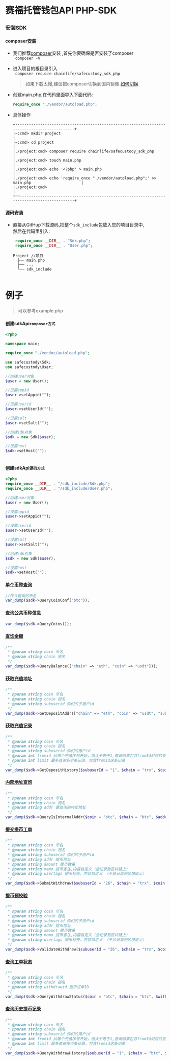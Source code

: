 # 赛福托管钱包API PHP-SDK

### 安装SDK

#### composer安装
- 我们推荐[composer](https://www.phpcomposer.com/)安装 ,首先你要确保是否安装了composer  
    `` composer -V``

- 进入项目的根目录引入  
    ``` composer require chainlife/safecustody_sdk_php```
    > 如果下载太慢,建议把composer切换到国内镜像.[如何切换](https://pkg.phpcomposer.com/)  
                                                                
- 创建main.php,在代码里面导入下面代码:
    ```php
    require_once "./vendor/autoload.php";
    ```   
   
- 具体操作  
  ```
  +---------------------------------------------------------------------------------------------+
  |~:cmd> mkdir project                                                                         |
  |~:cmd> cd project                                                                            |
  |./project:cmd> composer require chainlife/safecustody_sdk_php                                |
  |./project:cmd> touch main.php                                                                |
  |./project:cmd> echo '<?php' > main.php                                                       |
  |./project:cmd> echo 'require_once "./vendor/autoload.php";' >> main.php                      |
  |./project:cmd>                                                                               |
  +──-------------------------------------------------------------------------------------------+ 
    ```        
#### 源码安装 
    
- 直接从GitHup下载源码,把整个`sdk_include`包放入您的项目目录中,  
  然后在代码里引入:
     ```php
      require_once __DIR__ . "Sdk.php";
      require_once __DIR__ . "User.php";
    ```     
    
    ```
    Project //项目
      ├── main.php 
      ├── ...
      └── sdk_include 
         
    ```
# 例子
> 可以参考example.php  

#### 创建sdkApi`composer方式`  
 ```php
<?php

namespace main;

require_once "./vendor/autoload.php";

use safecustody\Sdk;
use safecustody\User;

 //创建user对象
$user = new User();    

 //设置appid
$user->setAppid(""); 
 
 //设置userid
$user->setUserId("");

 //设置salt
$user->setSalt("");

 //创建sdk对象
$sdk = new Sdk($user);

 //设置host
$sdk->setHost("");    
   
``` 

#### 创建sdkApi`源码方式`  
 ```php
<?php
require_once __DIR__ . "/sdk_include/Sdk.php";
require_once __DIR__ . "/sdk_include/User.php";
 
 //创建user对象
$user = new User();    

 //设置appid
$user->setAppid(""); 
 
 //设置userid
$user->setUserId("");

 //设置salt
$user->setSalt("");

 //创建sdk对象
$sdk = new Sdk($user);

 //设置host
$sdk->setHost("");
``` 

#### [单个币种查询](https://github.com/chainlife-doc/wallet-api/blob/master/%E5%8D%95%E5%B8%81%E7%A7%8D%E4%BF%A1%E6%81%AF%E6%9F%A5%E8%AF%A2.md)

```php
//传入查询的币名
var_dump($sdk->QueryCoinConf("btc"));
```

#### [查询公共币种信息](https://github.com/chainlife-doc/wallet-api/blob/master/%E6%9F%A5%E8%AF%A2%E5%B8%81%E7%A7%8D%E4%BF%A1%E6%81%AF.md)
```php
var_dump($sdk->QueryCoins());
```

#### [查询余额](https://github.com/chainlife-doc/wallet-api/blob/master/%E6%9F%A5%E8%AF%A2%E4%BD%99%E9%A2%9D.md)
```php
/**
 * @param string coin 币名
 * @param string chain 链名
 */
var_dump($sdk->QueryBalance(["chain" => "eth", "coin" => "usdt"]));
```

#### [获取充值地址](https://github.com/chainlife-doc/wallet-api/blob/master/deposit/%E8%8E%B7%E5%8F%96%E5%85%85%E5%80%BC%E5%9C%B0%E5%9D%80.md)
```php
/**
 * @param string coin 币名
 * @param string chain 链名
 * @param string subuserid 你们的子用户id
 */
var_dump($sdk->GetDepositAddr(["chain" => "eth", "coin" => "usdt", "subuserid"=>"1"]));
```

#### [获取充值记录](https://github.com/chainlife-doc/wallet-api/blob/master/deposit/%E8%8E%B7%E5%8F%96%E5%85%85%E5%80%BC%E8%AE%B0%E5%BD%95.md)
```php
/**
 * @param string coin 币名
 * @param string chain 链名
 * @param string subuserid 你们的用户id
 * @param int fromid 从哪个充值序号开始，值大于等于1,查询结果包含fromId对应的充值记录
 * @param int limit 最多查询多少条记录，包含fromid这条记录
 */
var_dump($sdk->GetDepositHistory($subuserId = "1", $chain = "trx", $coin = "trx", $fromid = 1, $limit = 100));
```

#### [内部地址查询](https://github.com/chainlife-doc/wallet-api/blob/master/internal-addr/%E5%86%85%E9%83%A8%E5%9C%B0%E5%9D%80%E6%9F%A5%E8%AF%A2.md)
```php
/**
 * @param string coin 币名
 * @param string chain 链名
 * @param string addr 要查询的内部地址
 */
var_dump($sdk->QueryIsInternalAddr($coin = "btc", $chain = "btc", $addr = ""));
```

#### [提交提币工单](https://github.com/chainlife-doc/wallet-api/blob/master/withdraw/%E6%8F%90%E4%BA%A4%E6%8F%90%E5%B8%81%E5%B7%A5%E5%8D%95.md)
```php
/**
 * @param string coin 币名
 * @param string chain 链名
 * @param string subuserid 你们的子用户id
 * @param string addr 提币地址
 * @param string amount 提币数量
 * @param string memo 提币备注,内容自定义（会记录到区块链上）
 * @param string usertags 提币标签，内容自定义 （不会记录到区块链上）
 */
var_dump($sdk->SubmitWithdraw($subuserId = "26", $chain = "trx", $coin = "trx", $addr = "", $amount = "10", $memo = "test", $usertags = "my"));
```

#### [提币预校验](https://github.com/chainlife-doc/wallet-api/blob/master/withdraw/%E6%8F%90%E5%B8%81%E9%A2%84%E6%A0%A1%E9%AA%8C%E6%8E%A5%E5%8F%A3.md)
```php
/**
 * @param string coin 币名
 * @param string chain 链名
 * @param string subuserid 你们的子用户id
 * @param string addr 提币地址
 * @param string amount 提币数量
 * @param string memo 提币备注,内容自定义（会记录到区块链上）
 * @param string usertags 提币标签，内容自定义 （不会记录到区块链上）
 */
var_dump($sdk->ValidateWithdraw($subuserId = "26", $chain = "trx", $coin = "trx", $addr = "", $amount = 0, $memo = "test", $usertags = "my"));
```

#### [查询工单状态](https://github.com/chainlife-doc/wallet-api/blob/master/withdraw/%E6%9F%A5%E8%AF%A2%E6%8F%90%E5%B8%81%E5%B7%A5%E5%8D%95%E7%8A%B6%E6%80%81.md)
```php
/**
 * @param string coin 币名
 * @param string chain 链名
 * @param string withdrawid 提币订单ID
 */
var_dump($sdk->QueryWithdrawStatus($coin = "btc", $chain = "btc", $withdrawid = "1"));
```

#### [查询历史提币记录](https://github.com/chainlife-doc/wallet-api/blob/master/withdraw/%E6%9F%A5%E8%AF%A2%E6%8F%90%E5%B8%81%E8%AE%B0%E5%BD%95.md)
```php
/**
 * @param string coin 币名
 * @param string chain 链名
 * @param string subuserid 你们的用户id
 * @param int fromid 从哪个充值序号开始，值大于等于1,查询结果包含fromId对应的充值记录
 * @param int limit 最多查询多少条记录，包含fromid这条记录
 */
var_dump($sdk->QueryWithdrawHistory($subuserId = "1", $chain = "btc", $coin = "btc", $fromid = 1, $limit = 100));
```
